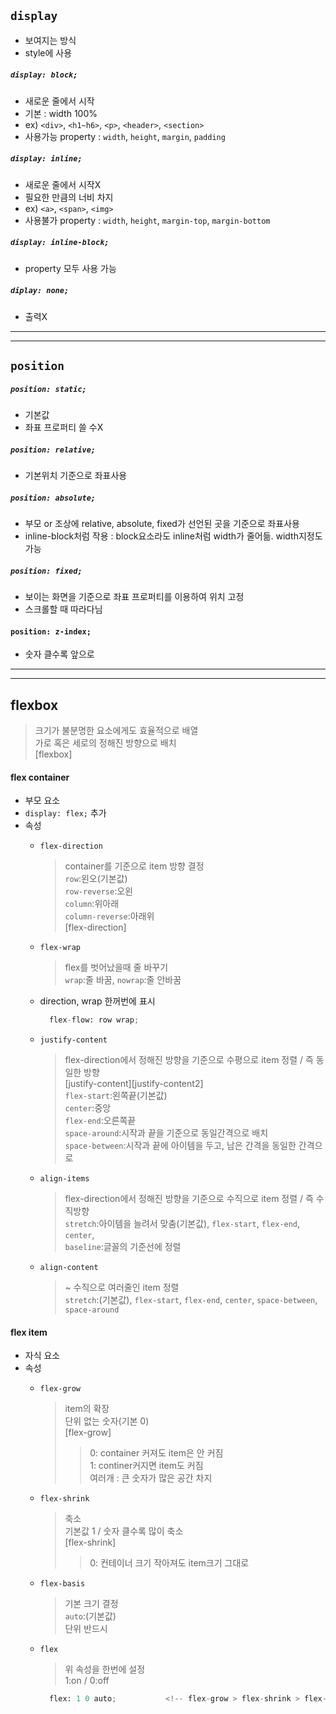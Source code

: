 ## `display`  
- 보여지는 방식  
- style에 사용  

##### `display: block;`    
- 새로운 줄에서 시작  
- 기본 : width 100%
- ex) `<div>`, `<h1~h6>`, `<p>`, `<header>`, `<section>`  
- 사용가능 property : `width`, `height`, `margin`, `padding`  

##### `display: inline;`  
- 새로운 줄에서 시작X  
- 필요한 만큼의 너비 차지  
- ex) `<a>`, `<span>`, `<img>`  
- 사용불가 property : `width`, `height`, `margin-top`, `margin-bottom`  

##### `display: inline-block;`  
- property 모두 사용 가능  

##### `diplay: none;`  
  - 출력X  

- - -  
- - -  

## `position`  

##### `position: static;`  
- 기본값  
- 좌표 프로퍼티 쓸 수X  

##### `position: relative;`  
- 기본위치 기준으로 좌표사용  

##### `position: absolute;`  
- 부모 or 조상에 relative, absolute, fixed가 선언된 곳을 기준으로 좌표사용  
- inline-block처럼 작용 : block요소라도 inline처럼 width가 줄어듦. width지정도 가능  

##### `position: fixed;`  
- 보이는 화면을 기준으로 좌표 프로퍼티를 이용하여 위치 고정  
- 스크롤할 때 따라다님  

#### `position: z-index;`  
- 숫자 클수록 앞으로  

- - -  
- - -  

## flexbox  
> 크기가 불분명한 요소에게도 효율적으로 배열  
> 가로 혹은 세로의 정해진 방향으로 배치  
> [flexbox]  

#### flex container  
  - 부모 요소  
  - `display: flex;` 추가  
  - 속성  
    - `flex-direction`  
      > container를 기준으로 item 방향 결정  
      > `row`:왼오(기본값)  
        `row-reverse`:오왼  
        `column`:위아래  
        `column-reverse`:아래위  
      > [flex-direction]  
    - `flex-wrap`  
      > flex를 벗어났을때 줄 바꾸기  
      > `wrap`:줄 바꿈, `nowrap`:줄 안바꿈
    - direction, wrap 한꺼번에 표시
       ```python
         flex-flow: row wrap;
       ```
       
    - `justify-content`  
      > flex-direction에서 정해진 방향을 기준으로 수평으로 item 정렬 / 즉 동일한 방향  
      > [justify-content][justify-content2]  
      > `flex-start`:왼쪽끝(기본값)  
        `center`:중앙  
        `flex-end`:오른쪽끝  
        `space-around`:시작과 끝을 기준으로 동일간격으로 배치  
        `space-between`:시작과 끝에 아이템을 두고, 남은 간격을 동일한 간격으로  
      
    - `align-items`  
      > flex-direction에서 정해진 방향을 기준으로 수직으로 item 정렬 / 즉 수직방향  
      > `stretch`:아이템을 늘려서 맞춤(기본값), `flex-start`, `flex-end`, `center`,  
        `baseline`:글꼴의 기준선에 정렬  
    - `align-content`  
      > ~ 수직으로 여러줄인 item 정렬  
      > `stretch`:(기본값), `flex-start`, `flex-end`, `center`, `space-between`, `space-around`  
    
#### flex item  
  - 자식 요소  
  - 속성  
    - `flex-grow`  
      > item의 확장  
      > 단위 없는 숫자(기본 0)  
      > [flex-grow]
        >> 0: container 커져도 item은 안 커짐  
        >> 1: continer커지면 item도 커짐  
        >> 여러개 : 큰 숫자가 많은 공간 차지  
        
    - `flex-shrink`  
      > 축소  
      > 기본값 1 / 숫자 클수록 많이 축소  
      > [flex-shrink]  
        >> 0: 컨테이너 크기 작아져도 item크기 그대로  
        
    - `flex-basis`  
      > 기본 크기 결정  
      > `auto`:(기본값)  
      > 단위 반드시  
      
    - `flex`  
      > 위 속성을 한번에 설정  
      > 1:on / 0:off
      ```python
        flex: 1 0 auto;           <!-- flex-grow > flex-shrink > flex-basis 순-->
      ```
    
